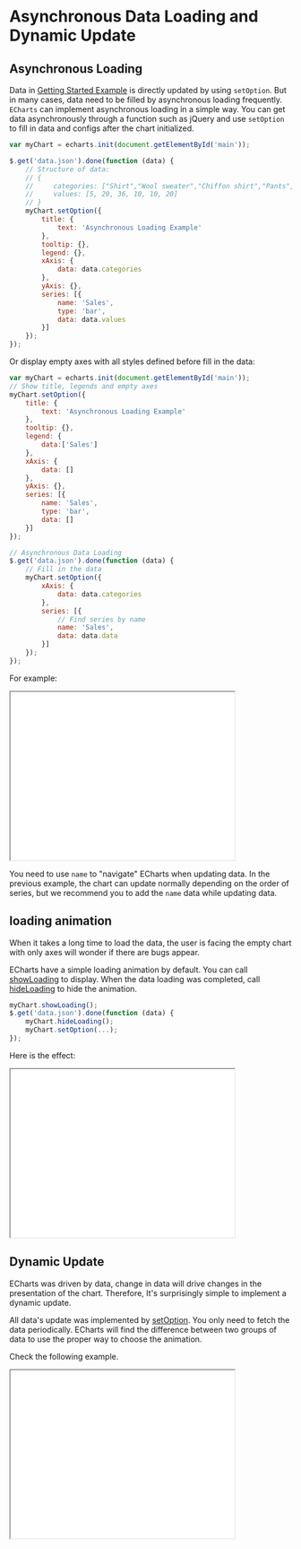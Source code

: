 # Asynchronous Data Loading and Dynamic Update


## Asynchronous Loading

Data in [Getting Started Example](~getting-started) is directly updated by using `setOption`. But in many cases, data need to be filled by asynchronous loading frequently. `ECharts` can implement asynchronous loading in a simple way. You can get data asynchronously through a function such as jQuery and use `setOption` to fill in data and configs after the chart initialized.

```js
var myChart = echarts.init(document.getElementById('main'));

$.get('data.json').done(function (data) {
    // Structure of data:
    // {
    //     categories: ["Shirt","Wool sweater","Chiffon shirt","Pants","High-heeled shoes","socks"],
    //     values: [5, 20, 36, 10, 10, 20]
    // }
    myChart.setOption({
        title: {
            text: 'Asynchronous Loading Example'
        },
        tooltip: {},
        legend: {},
        xAxis: {
            data: data.categories
        },
        yAxis: {},
        series: [{
            name: 'Sales',
            type: 'bar',
            data: data.values
        }]
    });
});
```

Or display empty axes with all styles defined before fill in the data:

```js
var myChart = echarts.init(document.getElementById('main'));
// Show title, legends and empty axes
myChart.setOption({
    title: {
        text: 'Asynchronous Loading Example'
    },
    tooltip: {},
    legend: {
        data:['Sales']
    },
    xAxis: {
        data: []
    },
    yAxis: {},
    series: [{
        name: 'Sales',
        type: 'bar',
        data: []
    }]
});

// Asynchronous Data Loading
$.get('data.json').done(function (data) {
    // Fill in the data
    myChart.setOption({
        xAxis: {
            data: data.categories
        },
        series: [{
            // Find series by name
            name: 'Sales',
            data: data.data
        }]
    });
});
```

For example:

<iframe src="${exampleViewPath}doc-example/tutorial-async&edit=1&reset=1" width="400" height="300"></iframe>

You need to use `name` to "navigate" ECharts when updating data. In the previous example, the chart can update normally depending on the order of series, but we recommend you to add the `name` data while updating data.

## loading animation

When it takes a long time to load the data, the user is facing the empty chart with only axes will wonder if there are bugs appear.

ECharts have a simple loading animation by default. You can call [showLoading](api.html#echartsInstance.showLoading) to display. When the data loading was completed, call [hideLoading](api.html#echartsInstance.hideLoading) to hide the animation.


```js
myChart.showLoading();
$.get('data.json').done(function (data) {
    myChart.hideLoading();
    myChart.setOption(...);
});
```

Here is the effect:

<iframe src="${exampleViewPath}doc-example/tutorial-loading&edit=1&reset=1" width="400" height="300"></iframe>

## Dynamic Update

ECharts was driven by data, change in data will drive changes in the presentation of the chart. Therefore, It's surprisingly simple to implement a dynamic update.

All data's update was implemented by [setOption](~api.html#echartsInstance.setOption). You only need to fetch the data periodically. ECharts will find the difference between two groups of data to use the proper way to choose the animation.

Check the following example.

<iframe src="${exampleViewPath}doc-example/tutorial-dynamic-data&edit=1&reset=1" width="400" height="300"></iframe>